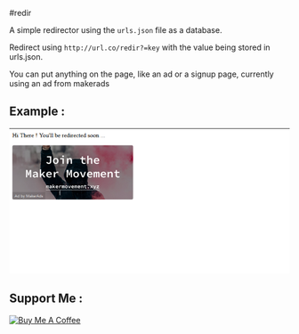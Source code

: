 #redir

A simple redirector using the ```urls.json``` file as a database.

Redirect using ```http://url.co/redir?=key``` with the value being stored in urls.json.

You can put anything on the page, like an ad or a signup page, currently using an ad from makerads

## Example :

![Example](https://raw.githubusercontent.com/akash-joshi/redir/master/Capture.PNG)

## Support Me :

<a href="https://www.buymeacoffee.com/akashjoshi" target="_blank"><img src="https://www.buymeacoffee.com/assets/img/custom_images/orange_img.png" alt="Buy Me A Coffee" style="height: auto !important;width: auto !important;"></a>
